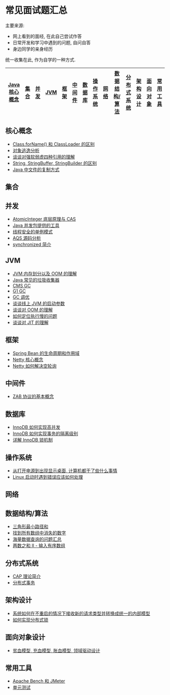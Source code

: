 # 常见面试题汇总

主要来源:
- 网上看到的面经, 在此自己尝试作答
- 日常开发和学习中遇到的问题, 自问自答
- 身边同学的亲身经历

统一收集在此, 作为自学的一种方式.

| [Java 核心概念](#核心概念) | [集合](#集合) | [并发](#并发) | [JVM](#jvm) | [框架](#框架) | [中间件](#中间件) | [数据库](#数据库) | [操作系统](#操作系统) | [网络](#网络) | [数据结构/算法](#数据结构/算法) | [分布式系统](#分布式系统) | [架构设计](#架构设计) | [面向对象](#面向对象设计) | [常用工具](#常用工具) |
|:-:|:-:|:-:|:-:|:-:|:-:|:-:|:-:|:-:|:-:|:-:|:-:|:-:|:-:|

## <span id="core">核心概念</span>
- [Class.forName() 和 ClassLoader 的区别](https://github.com/DestinyWang/interview/blob/master/blogs/core/the-difference-between-forName-and-ClassLoader.md)
- [对象逃逸分析](https://github.com/DestinyWang/interview/blob/master/blogs/core/escape-analysis.md)
- [谈谈对强软弱虚四种引用的理解](https://github.com/DestinyWang/interview/blob/master/blogs/core/strong-soft-weak-virtual-reference.md)
- [String, StringBuffer, StringBuilder 的区别](https://github.com/DestinyWang/interview/blob/master/blogs/core/string-stringbuilder-stringbuffer.md)
- [Java 中文件的复制方式](https://github.com/DestinyWang/interview/blob/master/blogs/core/file-copy.md)

## <span id="collections">集合</span>

## <span id="concurrent">并发</span>
- [AtomicInteger 底层原理与 CAS](https://github.com/DestinyWang/interview/blob/master/blogs/concurrent/atomic-integer.md)
- [Java 并发包提供的工具](https://github.com/DestinyWang/interview/blob/master/blogs/concurrent/java-concurrent-util.md)
- [线程安全的单例模式](https://github.com/DestinyWang/interview/blob/master/blogs/concurrent/thread-safe-singleton.md)
- [AQS 源码分析](https://github.com/DestinyWang/interview/blob/master/blogs/concurrent/abstract-queue-synchronized.md)
- [synchronized 简介](https://github.com/DestinyWang/interview/blob/master/blogs/concurrent/synchronized.md)

## <span id="jvm">JVM</span>
- [JVM 内存划分以及 OOM 的理解](https://github.com/DestinyWang/interview/blob/master/blogs/jvm/memory-partitioning-of-jvm.md)
- [Java 常见的垃圾收集器](https://github.com/DestinyWang/interview/blob/master/blogs/jvm/garbage-collector.md)
- [CMS GC](https://github.com/DestinyWang/interview/blob/master/blogs/jvm/cms-gc.md)
- [G1 GC](https://github.com/DestinyWang/interview/blob/master/blogs/jvm/g1-gc.md)
- [GC 调优](https://github.com/DestinyWang/interview/blob/master/blogs/jvm/the-gc-tuning.md)
- [谈谈线上 JVM 的启动参数](https://github.com/DestinyWang/interview/blob/master/blogs/jvm/jvm-startup-parameters.md)
- [谈谈对 OOM 的理解](https://github.com/DestinyWang/interview/blob/master/blogs/jvm/out-of-memory-error.md)
- [如何定位执行慢的问题](https://github.com/DestinyWang/interview/blob/master/blogs/jvm/how-do-you-locate-slow-thread.md)
- [谈谈对 JIT 的理解](https://github.com/DestinyWang/interview/blob/master/blogs/jvm/jit.md)

## <span id="framework">框架</span>
- [Spring Bean 的生命周期和作用域](https://github.com/DestinyWang/interview/blob/master/blogs/framework/the-life-cycle-and-scope-of-Spring-beans.md)
- [Netty 核心概念](https://github.com/DestinyWang/interview/blob/master/blogs/framework/Netty.md)
- [Netty 如何解决空轮询](https://github.com/DestinyWang/interview/blob/master/blogs/framework/how-netty-solves-the-empty-wheel-training.md)

## <span id="middleware">中间件</span>
- [ZAB 协议的基本概念](https://github.com/DestinyWang/interview/blob/master/blogs/middleware/zab.md)

## <span id="db">数据库</span>
- [InnoDB 如何实现高并发](https://github.com/DestinyWang/interview/blob/master/blogs/db/innodb-transaction-model.md)
- [InnoDB 如何实现事务的隔离级别](https://github.com/DestinyWang/interview/blob/master/blogs/db/how-does-innodb-implements-transaction-isolation.md)
- [详解 InnoDB 锁机制](https://github.com/DestinyWang/interview/blob/master/blogs/db/the-locks-in-innodb.md)

## <span id="os">操作系统</span>
- [从打开电源到出现显示桌面, 计算机都干了些什么事情](https://github.com/DestinyWang/interview/blob/master/blogs/os/what-does-the-computer-do-from-turning-on-the-power-to-the-display-desktop.md)
- [Linux 启动时遇到错误应该如何处理](https://github.com/DestinyWang/interview/blob/master/blogs/os/how-to-troubleshoot-a-linux-boot-failure.md)

## <span id="network">网络</span>

## <span id="algorithm">数据结构/算法</span>
- [三角形最小路径和](https://github.com/DestinyWang/interview/blob/master/blogs/algorithm/Triangle.md)
- [找到所有数组中消失的数字](https://github.com/DestinyWang/interview/blob/master/blogs/algorithm/Find-All-Numbers-Disappeared-in-an-Array.md)
- [海量数据查询的问题汇总](https://github.com/DestinyWang/interview/blob/master/blogs/algorithm/find-repeats-most.md)
- [两数之和 II - 输入有序数组]()

## <span id="distributed">分布式系统</span>
- [CAP 理论简介](https://github.com/DestinyWang/interview/blob/master/blogs/distributed/CAP.md)
- [分布式事务](https://github.com/DestinyWang/interview/blob/master/blogs/distributed/distributed-transaction.md)

## <span id="architect">架构设计</span>
- [系统如何在不重启的情况下接收新的请求类型并转换成统一的内部模型](https://github.com/DestinyWang/interview/blob/master/blogs/architect/how-does-the-system-receive-new-request-types-without-a-reboot-and-switch-to-a-unified-internal-model.md)
- [如何实现分布式锁](https://github.com/DestinyWang/interview/blob/master/blogs/architect/distributed-lock.md)

## <span id="OOD">面向对象设计</span>
- [贫血模型, 充血模型, 胀血模型, 领域驱动设计](https://github.com/DestinyWang/interview/blob/master/blogs/ood/domain-driven-design.md)

## <span id="util">常用工具</span>
- [Apache Bench 和 JMeter](https://github.com/DestinyWang/interview/blob/master/blogs/util/apache-bench-and-jmeter.md)
- [单元测试](https://github.com/DestinyWang/interview/blob/master/blogs/util/unit-test.md)